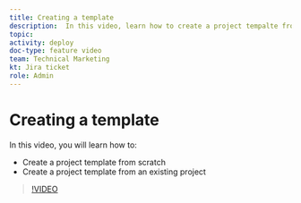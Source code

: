 ```yaml
---
title: Creating a template
description:  In this video, learn how to create a project tempalte from scratch and from an existing project.
topic:
activity: deploy
doc-type: feature video
team: Technical Marketing
kt: Jira ticket
role: Admin
---
```

# Creating a template

In this video, you will learn how to:

* Create a project template from scratch
* Create a project template from an existing project

>[!VIDEO](https://video.tv.adobe.com/v/335210/?quality=12&learn=on)
